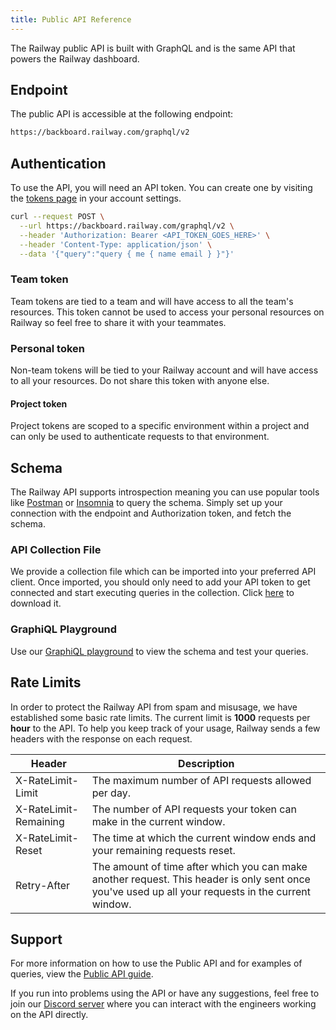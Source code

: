 ```yaml
---
title: Public API Reference
---
```


The Railway public API is built with GraphQL and is the same API that powers the Railway dashboard.

## Endpoint

The public API is accessible at the following endpoint:

```bash
https://backboard.railway.com/graphql/v2
```

## Authentication

To use the API, you will need an API token. You can create one by visiting the <a href="https://railway.com/account/tokens" target="_blank">tokens page</a> in your account settings.

```bash
curl --request POST \
  --url https://backboard.railway.com/graphql/v2 \
  --header 'Authorization: Bearer <API_TOKEN_GOES_HERE>' \
  --header 'Content-Type: application/json' \
  --data '{"query":"query { me { name email } }"}'
```


### Team token

Team tokens are tied to a team and will have access to all the team's resources. This token cannot be used to access your personal resources on Railway so feel free to share it with your teammates.

### Personal token

Non-team tokens will be tied to your Railway account and will have access to all your resources. Do not share this token with anyone else.

#### Project token

Project tokens are scoped to a specific environment within a project and can only be used to authenticate requests to that environment.

## Schema

The Railway API supports introspection meaning you can use popular tools like [Postman](https://www.postman.com/) or [Insomnia](https://insomnia.rest/) to query the schema.  Simply set up your connection with the endpoint and Authorization token, and fetch the schema.

### API Collection File

We provide a collection file which can be imported into your preferred API client.  Once imported, you should only need to add your API token to get connected and start executing queries in the collection. Click [here](https://gql-collection-server.up.railway.app/railway_graphql_collection.json) to download it.

### GraphiQL Playground

Use our [GraphiQL playground](https://railway.com/graphiql) to view the schema and test your queries.


## Rate Limits

In order to protect the Railway API from spam and misusage, we have established some basic rate limits. The current limit is **1000** requests per **hour** to the API. To help you keep track of your usage, Railway sends a few headers with the response on each request.

| Header                | Description                                                                                                                                        |
| --------------------- | -------------------------------------------------------------------------------------------------------------------------------------------------- |
| X-RateLimit-Limit     | The maximum number of API requests allowed per day.                                                                                                |
| X-RateLimit-Remaining | The number of API requests your token can make in the current window.                                                                              |
| X-RateLimit-Reset     | The time at which the current window ends and your remaining requests reset.                                                                       |
| Retry-After           | The amount of time after which you can make another request. This header is only sent once you've used up all your requests in the current window. |

## Support

For more information on how to use the Public API and for examples of queries, view the [Public API guide](/guides/public-api).

If you run into problems using the API or have any suggestions, feel free to join our [Discord server](https://discord.gg/railway) where you can interact with the engineers working on the API directly.
